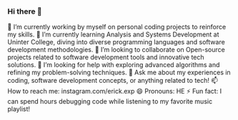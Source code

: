 ### Hi there 👋

🔭 I’m currently working by myself on personal coding projects to reinforce my skills.
🌱 I’m currently learning Analysis and Systems Development at Uninter College, diving into diverse programming languages and software development methodologies.
👯 I’m looking to collaborate on Open-source projects related to software development tools and innovative tech solutions.
🤔 I’m looking for help with exploring advanced algorithms and refining my problem-solving techniques.
💬 Ask me about my experiences in coding, software development concepts, or anything related to tech!
📫 How to reach me: instagram.com/erick.exp
😄 Pronouns: HE
⚡ Fun fact: I can spend hours debugging code while listening to my favorite music playlist!
